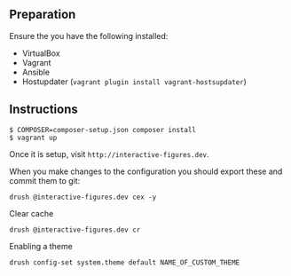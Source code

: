 ## Preparation

Ensure the you have the following installed:

- VirtualBox
- Vagrant
- Ansible
- Hostupdater (`vagrant plugin install vagrant-hostsupdater`)

## Instructions

```
$ COMPOSER=composer-setup.json composer install
$ vagrant up
```

Once it is setup, visit `http://interactive-figures.dev`.

When you make changes to the configuration you should export these and commit them to git:

```
drush @interactive-figures.dev cex -y
```

Clear cache

```
drush @interactive-figures.dev cr
```

Enabling a theme

```
drush config-set system.theme default NAME_OF_CUSTOM_THEME

```
